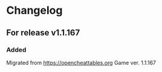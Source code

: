 # Changelog

## For release v1.1.167

### Added
Migrated from https://opencheattables.org
Game ver. 1.1.167